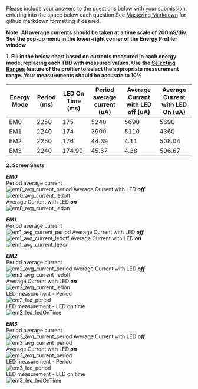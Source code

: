 Please include your answers to the questions below with your submission, entering into the space below each question
See [Mastering Markdown](https://guides.github.com/features/mastering-markdown/) for github markdown formatting if desired.

**Note: All average currents should be taken at a time scale of 200mS/div. See the pop-up menu in the lower-right corner of the Energy Profiler window**

**1. Fill in the below chart based on currents measured in each energy mode, replacing each TBD with measured values.  Use the [Selecting Ranges](https://www.silabs.com/documents/public/user-guides/ug343-multinode-energy-profiler.pdf) feature of the profiler to select the appropriate measurement range.  Your measurements should be accurate to 10%**

Energy Mode | Period (ms) | LED On Time (ms) |Period average current (uA) | Average Current with LED off (uA) | Average Current with LED On (uA)
------------| ------------|------------------|----------------------------|-----------------------------------|---------------------------------
EM0         |    2250     |       175        |          5240              |           5690                    |         5690
EM1         |    2240     |       174        |          3900              |           5110                    |         4360
EM2         |    2250     |       176        |          44.39             |           4.11                    |         508.04
EM3         |    2240     |       174.90     |          45.67             |           4.38                    |         506.67



**2. ScreenShots**  

***EM0***  
Period average current    
![em0_avg_current_period](https://github.com/CU-ECEN-5823/ecen5823-assignment2-AkankshaTripa-1/blob/master/questions/Energy_Modes_Screenshots/em0_avg_current_ledoff.png) 
Average Current with LED ***off***  
![em0_avg_current_ledoff](https://github.com/CU-ECEN-5823/ecen5823-assignment2-AkankshaTripa-1/blob/master/questions/Energy_Modes_Screenshots/em0_avg_current_ledon.png)  
Average Current with LED ***on***  
![em0_avg_current_ledon](https://github.com/CU-ECEN-5823/ecen5823-assignment2-AkankshaTripa-1/blob/master/questions/Energy_Modes_Screenshots/em0_avg_current_ledon.png) 

***EM1***  
Period average current    
![em1_avg_current_period](https://github.com/CU-ECEN-5823/ecen5823-assignment2-AkankshaTripa-1/blob/master/questions/Energy_Modes_Screenshots/em0_avg_current_ledon.png) 
Average Current with LED ***off***  
![em1_avg_current_ledoff](https://github.com/CU-ECEN-5823/ecen5823-assignment2-AkankshaTripa-1/blob/master/questions/Energy_Modes_Screenshots/em1_avg_current_ledoff.png) 
Average Current with LED ***on***  
![em1_avg_current_ledon](https://github.com/CU-ECEN-5823/ecen5823-assignment2-AkankshaTripa-1/blob/master/questions/Energy_Modes_Screenshots/em0_avg_current_ledon.png)  

***EM2***  
Period average current  
![em2_avg_current_period](https://github.com/CU-ECEN-5823/ecen5823-assignment2-AkankshaTripa-1/blob/master/questions/Energy_Modes_Screenshots/em2_avg_current_period.png) 
Average Current with LED ***off***  
![em2_avg_current_ledoff](https://github.com/CU-ECEN-5823/ecen5823-assignment2-AkankshaTripa-1/blob/master/questions/Energy_Modes_Screenshots/em2_avg_current_ledoff.png)  
Average Current with LED ***on***  
![em2_avg_current_ledon](https://github.com/CU-ECEN-5823/ecen5823-assignment2-AkankshaTripa-1/blob/master/questions/Energy_Modes_Screenshots/em2_avg_current_ledon.png)  
LED measurement - Period   
![em2_led_period](https://github.com/CU-ECEN-5823/ecen5823-assignment2-AkankshaTripa-1/blob/master/questions/Energy_Modes_Screenshots/em2_led_period.png)  
LED measurement - LED on time   
![em2_led_ledOnTime](https://github.com/CU-ECEN-5823/ecen5823-assignment2-AkankshaTripa-1/blob/master/questions/Energy_Modes_Screenshots/em2_led_ledOnTime.png) 

***EM3***  
Period average current    
![em3_avg_current_period](https://github.com/CU-ECEN-5823/ecen5823-assignment2-AkankshaTripa-1/blob/master/questions/Energy_Modes_Screenshots/em3_avg_current_period.png) 
Average Current with LED ***off***  
![em3_avg_current_period](https://github.com/CU-ECEN-5823/ecen5823-assignment2-AkankshaTripa-1/blob/master/questions/Energy_Modes_Screenshots/em3_avg_current_ledoff.png)  
Average Current with LED ***on***  
![em3_avg_current_period](https://github.com/CU-ECEN-5823/ecen5823-assignment2-AkankshaTripa-1/blob/master/questions/Energy_Modes_Screenshots/em3_avg_current_ledon.png)   
LED measurement - Period   
![em3_led_period](https://github.com/CU-ECEN-5823/ecen5823-assignment2-AkankshaTripa-1/blob/master/questions/Energy_Modes_Screenshots/em3_led_period.png)  
LED measurement - LED on time   
![em3_led_ledOnTime](https://github.com/CU-ECEN-5823/ecen5823-assignment2-AkankshaTripa-1/blob/master/questions/Energy_Modes_Screenshots/em3_led_ledOnTime.png)  

[em0_avg_current_period]: screenshots/em0_avg_current_period.jpg "em0_avg_current_period"
[em0_avg_current_ledoff]: screenshots/em0_avg_current_ledoff.jpg "em0_avg_current_ledoff"
[em0_avg_current_ledon]: put-your-link-to-screenshot-image-here "em0_avg_current_ledon"

[em1_avg_current_period]: put-your-link-to-screenshot-image-here "em1_avg_current_period"
[em1_avg_current_ledoff]: put-your-link-to-screenshot-image-here "em1_avg_current_ledoff"
[em1_avg_current_ledon]: put-your-link-to-screenshot-image-here "em1_avg_current_ledon"

[em2_avg_current_period]: put-your-link-to-screenshot-image-here "em2_avg_current_period"
[em2_avg_current_ledoff]: put-your-link-to-screenshot-image-here "em2_avg_current_ledoff"
[em2_avg_current_ledon]: put-your-link-to-screenshot-image-here "em2_avg_current_ledon"
[em2_led_period]: put-your-link-to-screenshot-image-here "em2_led_period"
[em2_led_ledOnTime]: put-your-link-to-screenshot-image-here "em2_led_ledOnTime"

[em3_avg_current_period]: put-your-link-to-screenshot-image-here "em3_avg_current_period"
[em3_avg_current_ledoff]: put-your-link-to-screenshot-image-here "em3_avg_current_ledoff"
[em3_avg_current_ledon]: put-your-link-to-screenshot-image-here "em3_avg_current_ledon"
[em3_led_period]: put-your-link-to-screenshot-image-here "em3_led_period"
[em3_led_ledOnTime]: put-your-link-to-screenshot-image-here "em3_led_ledOnTime"
